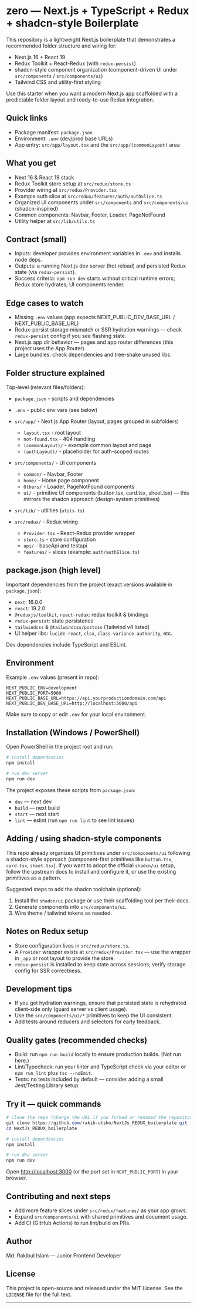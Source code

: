 # zero — Next.js + TypeScript + Redux + shadcn-style Boilerplate

This repository is a lightweight Next.js boilerplate that demonstrates a recommended folder structure and wiring for:

- Next.js 16 + React 19
- Redux Toolkit + React-Redux (with `redux-persist`)
- shadcn-style component organization (component-driven UI under `src/components` / `src/components/ui`)
- Tailwind CSS and utility-first styling

Use this starter when you want a modern Next.js app scaffolded with a predictable folder layout and ready-to-use Redux integration.

## Quick links

- Package manifest: `package.json`
- Environment: `.env` (dev/prod base URLs)
- App entry: `src/app/layout.tsx` and the `src/app/(commonLayout)` area

## What you get

- Next 16 & React 19 stack
- Redux Toolkit store setup at `src/redux/store.ts`
- Provider wiring at `src/redux/Provider.tsx`
- Example auth slice at `src/redux/features/auth/authSlice.ts`
- Organized UI components under `src/components` and `src/components/ui` (shadcn-inspired)
- Common components: Navbar, Footer, Loader, PageNotFound
- Utility helper at `src/lib/utils.ts`

## Contract (small)

- Inputs: developer provides environment variables in `.env` and installs node deps.
- Outputs: a running Next.js dev server (hot reload) and persisted Redux state (via `redux-persist`).
- Success criteria: `npm run dev` starts without critical runtime errors; Redux store hydrates; UI components render.

## Edge cases to watch

- Missing `.env` values (app expects NEXT_PUBLIC_DEV_BASE_URL / NEXT_PUBLIC_BASE_URL)
- Redux-persist storage mismatch or SSR hydration warnings — check `redux-persist` config if you see flashing state.
- Next.js app dir behavior — pages and app router differences (this project uses the App Router).
- Large bundles: check dependencies and tree-shake unused libs.

## Folder structure explained

Top-level (relevant files/folders):

- `package.json` - scripts and dependencies
- `.env` - public env vars (see below)
- `src/app/` - Next.js App Router (layout, pages grouped in subfolders)
  - `layout.tsx` - root layout
  - `not-found.tsx` - 404 handling
  - `(commonLayout)/` - example common layout and page
  - `(authLayout)/` - placeholder for auth-scoped routes

- `src/components/` - UI components
  - `common/` - Navbar, Footer
  - `home/` - Home page component
  - `Others/` - Loader, PageNotFound components
  - `ui/` - primitive UI components (button.tsx, card.tsx, sheet.tsx) — this mirrors the shadcn approach (design-system primitives)

- `src/lib/` - utilities (`utils.ts`)
- `src/redux/` - Redux wiring
  - `Provider.tsx` - React-Redux provider wrapper
  - `store.ts` - store configuration
  - `api/` - baseApi and testapi
  - `features/` - slices (example: `auth/authSlice.ts`)

## package.json (high level)

Important dependencies from the project (exact versions available in `package.json`):

- `next`: 16.0.0
- `react`: 19.2.0
- `@reduxjs/toolkit`, `react-redux`: redux toolkit & bindings
- `redux-persist`: state persistence
- `tailwindcss` & `@tailwindcss/postcss` (Tailwind v4 listed)
- UI helper libs: `lucide-react`, `clsx`, `class-variance-authority`, etc.

Dev dependencies include TypeScript and ESLint.

## Environment

Example `.env` values (present in repo):

```text
NEXT_PUBLIC_ENV=development
NEXT_PUBLIC_PORT=5000
NEXT_PUBLIC_BASE_URL=https://api.yourproductiondomain.com/api
NEXT_PUBLIC_DEV_BASE_URL=http://localhost:5000/api
```

Make sure to copy or edit `.env` for your local environment.

## Installation (Windows / PowerShell)

Open PowerShell in the project root and run:

```powershell
# install dependencies
npm install

# run dev server
npm run dev
```

The project exposes these scripts from `package.json`:

- `dev` — next dev
- `build` — next build
- `start` — next start
- `lint` — eslint (run `npm run lint` to see lint issues)

## Adding / using shadcn-style components

This repo already organizes UI primitives under `src/components/ui` following a shadcn-style approach (component-first primitives like `button.tsx`, `card.tsx`, `sheet.tsx`). If you want to adopt the official `shadcn/ui` setup, follow the upstream docs to install and configure it, or use the existing primitives as a pattern.

Suggested steps to add the shadcn toolchain (optional):

1. Install the `shadcn/ui` package or use their scaffolding tool per their docs.
2. Generate components into `src/components/ui`.
3. Wire theme / tailwind tokens as needed.

## Notes on Redux setup

- Store configuration lives in `src/redux/store.ts`.
- A `Provider` wrapper exists at `src/redux/Provider.tsx` — use the wrapper in `_app` or root layout to provide the store.
- `redux-persist` is installed to keep state across sessions; verify storage config for SSR correctness.

## Development tips

- If you get hydration warnings, ensure that persisted state is rehydrated client-side only (guard server vs client usage).
- Use the `src/components/ui/*` primitives to keep the UI consistent.
- Add tests around reducers and selectors for early feedback.

## Quality gates (recommended checks)

- Build: run `npm run build` locally to ensure production builds. (Not run here.)
- Lint/Typecheck: run your linter and TypeScript check via your editor or `npm run lint` plus `tsc --noEmit`.
- Tests: no tests included by default — consider adding a small Jest/Testing Library setup.

## Try it — quick commands

```powershell
# clone the repo (change the URL if you forked or renamed the repository)
git clone https://github.com/rakib-utsho/NextJs_REDUX_boilerplate.git
cd NextJs_REDUX_boilerplate

# install dependencies
npm install

# run dev server
npm run dev
```

Open <http://localhost:3000> (or the port set in `NEXT_PUBLIC_PORT`) in your browser.

## Contributing and next steps

- Add more feature slices under `src/redux/features/` as your app grows.
- Expand `src/components/ui` with shared primitives and document usage.
- Add CI (GitHub Actions) to run lint/build on PRs.

## Author

Md. Rakibul Islam — Junior Frontend Developer

## License

This project is open-source and released under the MIT License. See the `LICENSE` file for the full text.

---
